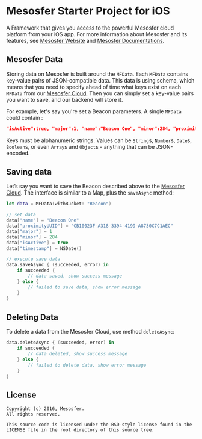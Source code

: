 # Mesosfer Starter Project for iOS #


A Framework that gives you access to the powerful Mesosfer cloud platform from your iOS app. 
For more information about Mesosfer and its features, see [Mesosfer Website][mesosfer.com] and [Mesosfer Documentations][docs].

## Mesosfer Data
Storing data on Mesosfer is built around the `MFData`. Each `MFData` contains key-value pairs of JSON-compatible data. This data is using schema, which means that you need to specify ahead of time what keys exist on each `MFData` from our [Mesosfer Cloud][cloud]. Then you can simply set a key-value pairs you want to save, and our backend will store it.

For example, let's say you're set a Beacon parameters. A single `MFData` could contain :

```json
"isActive":true, "major":1, "name":"Beacon One", "minor":284, "proximityUUID":"CB10023F-A318-3394-4199-A8730C7C1AEC"
```

Keys must be alphanumeric strings. Values can be `String`s, `Number`s, `Date`s, `Boolean`s, or even `Array`s and `Object`s - anything that can be JSON-encoded.


## Saving data
Let’s say you want to save the Beacon described above to the [Mesosfer Cloud][cloud]. The interface is similar to a Map, plus the `saveAsync` method:

```swift
let data = MFData(withBucket: "Beacon")

// set data
data["name"] = "Beacon One"
data["proximityUUID"] = "CB10023F-A318-3394-4199-A8730C7C1AEC"
data["major"] = 1
data["minor"] = 284
data["isActive"] = true
data["timestamp"] = NSDate()

// execute save data
data.saveAsync { (succeeded, error) in
    if succeeded {
        // data saved, show success message
    } else {
        // failed to save data, show error message
    }
}
```

## Deleting Data
To delete a data from the Mesosfer Cloud, use method `deleteAsync`:

```swift
data.deleteAsync { (succeeded, error) in
    if succeeded {
        // data deleted, show success message
    } else {
        // failed to delete data, show error message
    } 
}
```

## License
    Copyright (c) 2016, Mesosfer.
    All rights reserved.

    This source code is licensed under the BSD-style license found in the
    LICENSE file in the root directory of this source tree.

[mesosfer.com]:https://mesosfer.com
[docs]:https://docs.mesosfer.com/
[cloud]:https://cloud.mesosfer.com/
[framework]:https://github.com/mesosfer/Mesosfer-iOS/releases/latest
